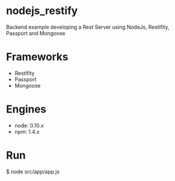 # nodejs_restify
Backend example developing a Rest Server using NodeJs, Restifity, Passport and Mongoose

# Frameworks
 - Restifity
 - Passport
 - Mongoose

# Engines
 - node: 0.10.x
 - npm: 1.4.x
 
# Run 
$ node src/app/app.js
